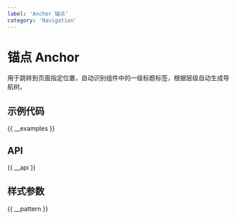 ```yaml
---
label: 'Anchor 锚点'
category: 'Navigation'
---
```


# 锚点 Anchor

用于跳转到页面指定位置，自动识别组件中的一级标题标签，根据层级自动生成导航树。

## 示例代码

{{ __examples }}

## API

{{ __api }}

## 样式参数

{{ __pattern }}